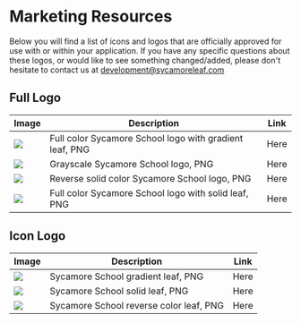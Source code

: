 # Marketing Resources

Below you will find a list of icons and logos that are officially approved for use with or within your application. If you have any specific questions about these logos, or would like to see something changed/added, please don't hesitate to contact us at development@sycamoreleaf.com

## Full Logo

| Image | Description | Link |
|-------|-------------|------|
|<img src="http://api.sycamoresupport.com/userfiles/529/2232/ckfinder/images/SycamoreSchoolLogoGradient_Small.png?dc=201410142013-5"> | Full color Sycamore School logo with gradient leaf, PNG | Here |
|<img src="http://api.sycamoresupport.com/userfiles/529/2232/ckfinder/images/SycamoreSchoolLogoGreyscale_Small.png?dc=201410142014-5"> | Grayscale Sycamore School logo, PNG | Here |
|<img src="http://api.sycamoresupport.com/userfiles/529/2232/ckfinder/images/SycamoreSchoolLogoReverse_Small.png?dc=201410142014-4"> | Reverse solid color Sycamore School logo, PNG | Here |
|<img src="http://api.sycamoresupport.com/userfiles/529/2232/ckfinder/images/SycamoreSchoolLogoSolid_small.png?dc=201410142014-5"> | Full color Sycamore School logo with solid leaf, PNG | Here |

## Icon Logo
| Image | Description | Link |
|-------|-------------|------|
|<img src="http://api.sycamoresupport.com/userfiles/529/2232/ckfinder/images/SycamoreSchoolLeafGradient_Small.png?dc=201410142041-3"> | Sycamore School gradient leaf, PNG | Here |
|<img src="http://api.sycamoresupport.com/userfiles/529/2232/ckfinder/images/SycamoreSchoolLeafSolid_Small.png?dc=201410142041-2"> | Sycamore School solid leaf, PNG | Here |
|<img src="http://api.sycamoresupport.com/userfiles/529/2232/ckfinder/images/SycamoreSchoolLeafReverse_Small.png?dc=201410142041-3"> | Sycamore School reverse color leaf, PNG | Here |
